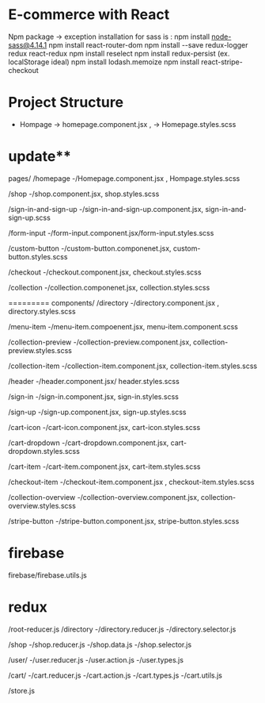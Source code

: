 # E-commerce with React

Npm package ->
exception installation for sass is : npm install node-sass@4.14.1
npm install react-router-dom
npm install --save redux-logger redux react-redux
npm install reselect
npm install redux-persist (ex. localStorage ideal)
npm install lodash.memoize
npm install react-stripe-checkout

# Project Structure

- Hompage -> homepage.component.jsx , -> Homepage.styles.scss

# update\*\*

pages/
/homepage
-/Homepage.component.jsx , Hompage.styles.scss

/shop
-/shop.component.jsx, shop.styles.scss

/sign-in-and-sign-up
-/sign-in-and-sign-up.component.jsx, sign-in-and-sign-up.scss

/form-input
-/form-input.component.jsx/form-input.styles.scss

/custom-button
-/custom-button.componenet.jsx, custom-button.styles.scss

/checkout
-/checkout.component.jsx, checkout.styles.scss

/collection
-/collection.componenet.jsx, collection.styles.scss

=========
components/
/directory
-/directory.component.jsx , directory.styles.scss

/menu-item
-/menu-item.compoenent.jsx, menu-item.component.scss

/collection-preview
-/collection-preview.component.jsx, collection-preview.styles.scss

/collection-item
-/collection-item.component.jsx, collection-item.styles.scss

/header
-/header.component.jsx/ header.styles.scss

/sign-in
-/sign-in.component.jsx, sign-in.styles.scss

/sign-up
-/sign-up.component.jsx, sign-up.styles.scss

/cart-icon
-/cart-icon.component.jsx, cart-icon.styles.scss

/cart-dropdown
-/cart-dropdown.component.jsx, cart-dropdown.styles.scss

/cart-item
-/cart-item.component.jsx, cart-item.styles.scss

/checkout-item
-/checkout-item.component.jsx , checkout-item.styles.scss

/collection-overview
-/collection-overview.component.jsx, collection-overview.styles.scss

/stripe-button
-/stripe-button.component.jsx, stripe-button.styles.scss

# firebase

firebase/firebase.utils.js

# redux

/root-reducer.js
/directory
-/directory.reducer.js
-/directory.selector.js

/shop
-/shop.reducer.js
-/shop.data.js
-/shop.selector.js

/user/
-/user.reducer.js
-/user.action.js
-/user.types.js

/cart/
-/cart.reducer.js
-/cart.action.js
-/cart.types.js
-/cart.utils.js

/store.js
